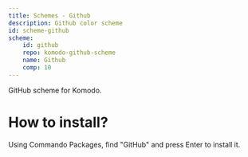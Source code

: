```yaml
---
title: Schemes - Github
description: Github color scheme
id: scheme-github
scheme:
    id: github
    repo: komodo-github-scheme
    name: Github
    comp: 10
---
```


GitHub scheme for Komodo.

# How to install?
Using Commando Packages, find "GitHub" and press Enter to install it.

